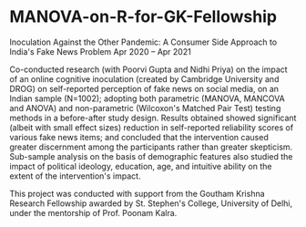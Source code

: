 # MANOVA-on-R-for-GK-Fellowship

Inoculation Against the Other Pandemic: A Consumer Side Approach to India's Fake News Problem
Apr 2020 – Apr 2021

Co-conducted research (with Poorvi Gupta and Nidhi Priya) on the impact of an online cognitive inoculation (created by Cambridge University and DROG) on self-reported perception of fake news on social media, on an Indian sample (N=1002); adopting both parametric (MANOVA, MANCOVA and ANOVA) and non-parametric (Wilcoxon's Matched Pair Test) testing methods in a before-after study design. Results obtained showed significant (albeit with small effect sizes) reduction in self-reported reliability scores of various fake news items; and concluded that the intervention caused greater discernment among the participants rather than greater skepticism. Sub-sample analysis on the basis of demographic features also studied the impact of political ideology, education, age, and intuitive ability on the extent of the intervention's impact.

This project was conducted with support from the Goutham Krishna Research Fellowship awarded by St. Stephen's College, University of Delhi, under the mentorship of Prof. Poonam Kalra.
